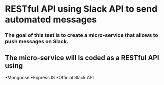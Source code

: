 # RESTful API using Slack API to send automated messages

### The goal of this test is to create a micro-service that allows to push messages on Slack.

## The micro-service will is coded as a RESTful API using
•Mongoose
•ExpressJS
•Official Slack API
